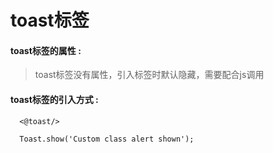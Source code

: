 # toast**标签**

#### toast**标签的属性 :**

> toast标签没有属性，引入标签时默认隐藏，需要配合js调用

#### toast标签的引入方式 :

```
  <@toast/>
  
  Toast.show('Custom class alert shown');
```



